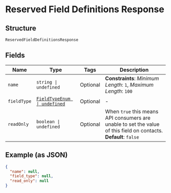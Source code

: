 
# Reserved Field Definitions Response

## Structure

`ReservedFieldDefinitionsResponse`

## Fields

| Name | Type | Tags | Description |
|  --- | --- | --- | --- |
| `name` | `string \| undefined` | Optional | **Constraints**: *Minimum Length*: `1`, *Maximum Length*: `100` |
| `fieldType` | [`FieldTypeEnum \| undefined`](../../doc/models/field-type-enum.md) | Optional | - |
| `readOnly` | `boolean \| undefined` | Optional | When `true` this means API consumers are unable to set the value of this field on contacts.<br>**Default**: `false` |

## Example (as JSON)

```json
{
  "name": null,
  "field_type": null,
  "read_only": null
}
```

